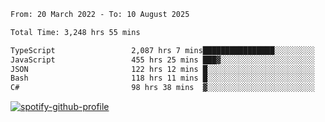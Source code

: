 <!--START_SECTION:waka-->

```txt
From: 20 March 2022 - To: 10 August 2025

Total Time: 3,248 hrs 55 mins

TypeScript                 2,087 hrs 7 mins████████████████░░░░░░░░░   64.24 %
JavaScript                 455 hrs 25 mins ███▓░░░░░░░░░░░░░░░░░░░░░   14.02 %
JSON                       122 hrs 12 mins █░░░░░░░░░░░░░░░░░░░░░░░░   03.76 %
Bash                       118 hrs 11 mins █░░░░░░░░░░░░░░░░░░░░░░░░   03.64 %
C#                         98 hrs 38 mins  ▓░░░░░░░░░░░░░░░░░░░░░░░░   03.04 %
```

<!--END_SECTION:waka-->
[![spotify-github-profile](https://spotify-github-profile.vercel.app/api/view?uid=c00zprrvy9xiloa9qnco3hmng&cover_image=true&theme=novatorem&show_offline=false&background_color=121212&bar_color=53b14f&bar_color_cover=false)](https://spotify-github-profile.vercel.app/api/view?uid=c00zprrvy9xiloa9qnco3hmng&redirect=true)



